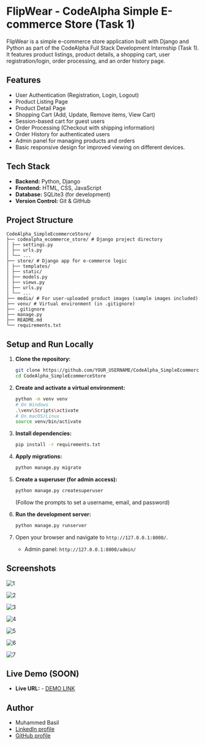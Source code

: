 # FlipWear - CodeAlpha Simple E-commerce Store (Task 1)

FlipWear is a simple e-commerce store application built with Django and Python as part of the CodeAlpha Full Stack Development Internship (Task 1). It features product listings, product details, a shopping cart, user registration/login, order processing, and an order history page.

## Features

*   User Authentication (Registration, Login, Logout)
*   Product Listing Page
*   Product Detail Page
*   Shopping Cart (Add, Update, Remove items, View Cart)
*   Session-based cart for guest users
*   Order Processing (Checkout with shipping information)
*   Order History for authenticated users
*   Admin panel for managing products and orders
*   Basic responsive design for improved viewing on different devices.

## Tech Stack

*   **Backend:** Python, Django
*   **Frontend:** HTML, CSS, JavaScript
*   **Database:** SQLite3 (for development)
*   **Version Control:** Git & GitHub

## Project Structure

```
CodeAlpha_SimpleEcommerceStore/
├── codealpha_ecommerce_store/ # Django project directory
│ ├── settings.py
│ ├── urls.py
│ └── ...
├── store/ # Django app for e-commerce logic
│ ├── templates/
│ ├── static/
│ ├── models.py
│ ├── views.py
│ ├── urls.py
│ └── ...
├── media/ # For user-uploaded product images (sample images included)
├── venv/ # Virtual environment (in .gitignore)
├── .gitignore
├── manage.py
├── README.md
└── requirements.txt
```


## Setup and Run Locally

1.  **Clone the repository:**
    ```bash
    git clone https://github.com/YOUR_USERNAME/CodeAlpha_SimpleEcommerceStore.git
    cd CodeAlpha_SimpleEcommerceStore
    ```

2.  **Create and activate a virtual environment:**
    ```bash
    python -m venv venv
    # On Windows
    .\venv\Scripts\activate
    # On macOS/Linux
    source venv/bin/activate
    ```

3.  **Install dependencies:**
    ```bash
    pip install -r requirements.txt
    ```

4.  **Apply migrations:**
    ```bash
    python manage.py migrate
    ```

5.  **Create a superuser (for admin access):**
    ```bash
    python manage.py createsuperuser
    ```
    (Follow the prompts to set a username, email, and password)

6.  **Run the development server:**
    ```bash
    python manage.py runserver
    ```

7.  Open your browser and navigate to `http://127.0.0.1:8000/`.
    *   Admin panel: `http://127.0.0.1:8000/admin/`

## Screenshots 

![1](https://github.com/user-attachments/assets/9b738c0c-8c16-4443-9be0-44fd150bf262)

![2](https://github.com/user-attachments/assets/930c1de5-9538-4f0b-bd5a-64fdb300467a)

![3](https://github.com/user-attachments/assets/f2120f23-633d-4d16-92a2-f9da0d27d22b)

![4](https://github.com/user-attachments/assets/138d1776-0265-48c1-948c-3dee13203f81)

![5](https://github.com/user-attachments/assets/d518cc00-5210-43c4-8101-6b63ca286ae7)

![6](https://github.com/user-attachments/assets/79ec939c-8897-4268-8166-16d58b645840)

![7](https://github.com/user-attachments/assets/3456e240-ad8c-4f05-8321-df829242eb41)

## Live Demo (SOON)

*   **Live URL:** - [DEMO LINK](https://diceflip.pythonanywhere.com/)

## Author

*   Muhammed Basil
*   [LinkedIn profile](https://www.linkedin.com/in/muhammed-basil-a83443317/)
*   [GitHub profile](https://github.com/diceflip)

